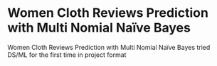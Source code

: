 # Women Cloth Reviews Prediction with Multi Nomial Naïve Bayes
 Women Cloth Reviews Prediction with Multi Nomial Naïve Bayes tried DS/ML for the first time in project format
